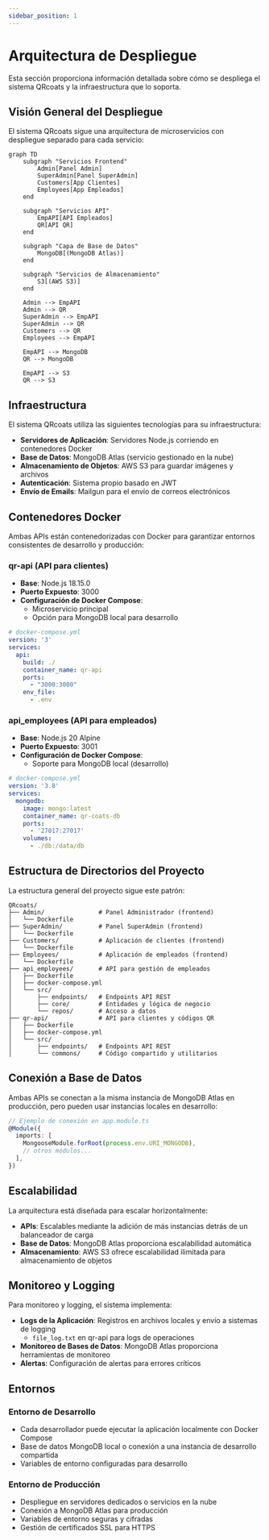 ```yaml
---
sidebar_position: 1
---
```


# Arquitectura de Despliegue

Esta sección proporciona información detallada sobre cómo se despliega el sistema QRcoats y la infraestructura que lo soporta.

## Visión General del Despliegue

El sistema QRcoats sigue una arquitectura de microservicios con despliegue separado para cada servicio:

```mermaid
graph TD
    subgraph "Servicios Frontend"
        Admin[Panel Admin]
        SuperAdmin[Panel SuperAdmin]
        Customers[App Clientes]
        Employees[App Empleados]
    end
    
    subgraph "Servicios API"
        EmpAPI[API Empleados]
        QR[API QR]
    end
    
    subgraph "Capa de Base de Datos"
        MongoDB[(MongoDB Atlas)]
    end
    
    subgraph "Servicios de Almacenamiento"
        S3[(AWS S3)]
    end
    
    Admin --> EmpAPI
    Admin --> QR
    SuperAdmin --> EmpAPI
    SuperAdmin --> QR
    Customers --> QR
    Employees --> EmpAPI
    
    EmpAPI --> MongoDB
    QR --> MongoDB
    
    EmpAPI --> S3
    QR --> S3
```

## Infraestructura

El sistema QRcoats utiliza las siguientes tecnologías para su infraestructura:

- **Servidores de Aplicación**: Servidores Node.js corriendo en contenedores Docker
- **Base de Datos**: MongoDB Atlas (servicio gestionado en la nube)
- **Almacenamiento de Objetos**: AWS S3 para guardar imágenes y archivos
- **Autenticación**: Sistema propio basado en JWT
- **Envío de Emails**: Mailgun para el envío de correos electrónicos
<!-- - **Notificaciones Push**: Firebase para notificaciones push -->

## Contenedores Docker

Ambas APIs están contenedorizadas con Docker para garantizar entornos consistentes de desarrollo y producción:

### qr-api (API para clientes)

- **Base**: Node.js 18.15.0
- **Puerto Expuesto**: 3000
- **Configuración de Docker Compose**:
  - Microservicio principal
  - Opción para MongoDB local para desarrollo

```yaml
# docker-compose.yml
version: '3'
services:
  api:
    build: ./
    container_name: qr-api
    ports:
      - "3000:3000"
    env_file:
      - .env
```

### api_employees (API para empleados)

- **Base**: Node.js 20 Alpine
- **Puerto Expuesto**: 3001
- **Configuración de Docker Compose**:
  - Soporte para MongoDB local (desarrollo)

```yaml
# docker-compose.yml
version: '3.8'
services:
  mongodb:
    image: mongo:latest
    container_name: qr-coats-db
    ports:
      - '27017:27017'
    volumes:
      - ./db:/data/db
```

## Estructura de Directorios del Proyecto

La estructura general del proyecto sigue este patrón:

```
QRcoats/
├── Admin/               # Panel Administrador (frontend)
│   └── Dockerfile
├── SuperAdmin/          # Panel SuperAdmin (frontend)
│   └── Dockerfile
├── Customers/           # Aplicación de clientes (frontend)
│   └── Dockerfile
├── Employees/           # Aplicación de empleados (frontend)
│   └── Dockerfile
├── api_employees/       # API para gestión de empleados
│   ├── Dockerfile
│   ├── docker-compose.yml
│   └── src/
│       ├── endpoints/   # Endpoints API REST
│       ├── core/        # Entidades y lógica de negocio 
│       └── repos/       # Acceso a datos
├── qr-api/              # API para clientes y códigos QR
│   ├── Dockerfile
│   ├── docker-compose.yml
│   └── src/
│       ├── endpoints/   # Endpoints API REST
│       └── commons/     # Código compartido y utilitarios
```

## Conexión a Base de Datos

Ambas APIs se conectan a la misma instancia de MongoDB Atlas en producción, pero pueden usar instancias locales en desarrollo:

```typescript
// Ejemplo de conexión en app.module.ts
@Module({
  imports: [
    MongooseModule.forRoot(process.env.URI_MONGODB),
    // otros módulos...
  ],
})
```

## Escalabilidad

La arquitectura está diseñada para escalar horizontalmente:

- **APIs**: Escalables mediante la adición de más instancias detrás de un balanceador de carga
- **Base de Datos**: MongoDB Atlas proporciona escalabilidad automática
- **Almacenamiento**: AWS S3 ofrece escalabilidad ilimitada para almacenamiento de objetos

## Monitoreo y Logging

Para monitoreo y logging, el sistema implementa:

- **Logs de la Aplicación**: Registros en archivos locales y envío a sistemas de logging
  - `file_log.txt` en qr-api para logs de operaciones
- **Monitoreo de Bases de Datos**: MongoDB Atlas proporciona herramientas de monitoreo
- **Alertas**: Configuración de alertas para errores críticos

## Entornos

### Entorno de Desarrollo

- Cada desarrollador puede ejecutar la aplicación localmente con Docker Compose
- Base de datos MongoDB local o conexión a una instancia de desarrollo compartida
- Variables de entorno configuradas para desarrollo

### Entorno de Producción

- Despliegue en servidores dedicados o servicios en la nube
- Conexión a MongoDB Atlas para producción
- Variables de entorno seguras y cifradas
- Gestión de certificados SSL para HTTPS
